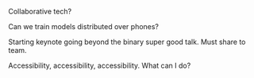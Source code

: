 
Collaborative tech?

Can we train models distributed over phones?

Starting keynote going beyond the binary super good talk. Must share to team.

Accessibility, accessibility, accessibility. What can I do?